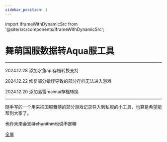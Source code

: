 ```yaml
---
sidebar_position: 1
---
```


import IframeWithDynamicSrc from '@site/src/components/IframeWithDynamicSrc';


# 舞萌国服数据转Aqua服工具

---

2024.12.28 添加水鱼api存档转换支持

2024.12.22 修复部分错误导致的部分存档无法进入游戏

2024.12.20 添加落雪maimai存档转换

---

随手写的一个用来把国服舞萌的部分游戏记录导入到私服的小工具，也算是希望能帮到大家了。

~~也许未来会支持chunithm也说不定喔~~

[全屏](https://danieltoyama.github.io/MaiData2Aqua/maidatatrans.html)


<IframeWithDynamicSrc 
  lightModeSrc="https://danieltoyama.github.io/MaiData2Aqua/maidatatrans.html" 
  darkModeSrc="https://danieltoyama.github.io/MaiData2Aqua/maidatatrans.html?style=dark" 
  width="800" 
  height="800"  
  mobileHeight="840"
/>